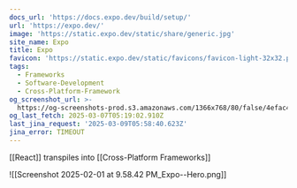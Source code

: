 ```yaml
---
docs_url: 'https://docs.expo.dev/build/setup/'
url: 'https://expo.dev/'
image: 'https://static.expo.dev/static/share/generic.jpg'
site_name: Expo
title: Expo
favicon: 'https://static.expo.dev/static/favicons/favicon-light-32x32.png'
tags:
  - Frameworks
  - Software-Development
  - Cross-Platform-Framework
og_screenshot_url: >-
  https://og-screenshots-prod.s3.amazonaws.com/1366x768/80/false/4efac47eec47d1dafe1f0061f66d9e05a4d48f06f02cf8199033fc4668969663.jpeg
og_last_fetch: 2025-03-07T05:19:02.910Z
last_jina_request: '2025-03-09T05:58:40.623Z'
jina_error: TIMEOUT
---
```

[[React]] transpiles into [[Cross-Platform Frameworks]]

![[Screenshot 2025-02-01 at 9.58.42 PM_Expo--Hero.png]]

